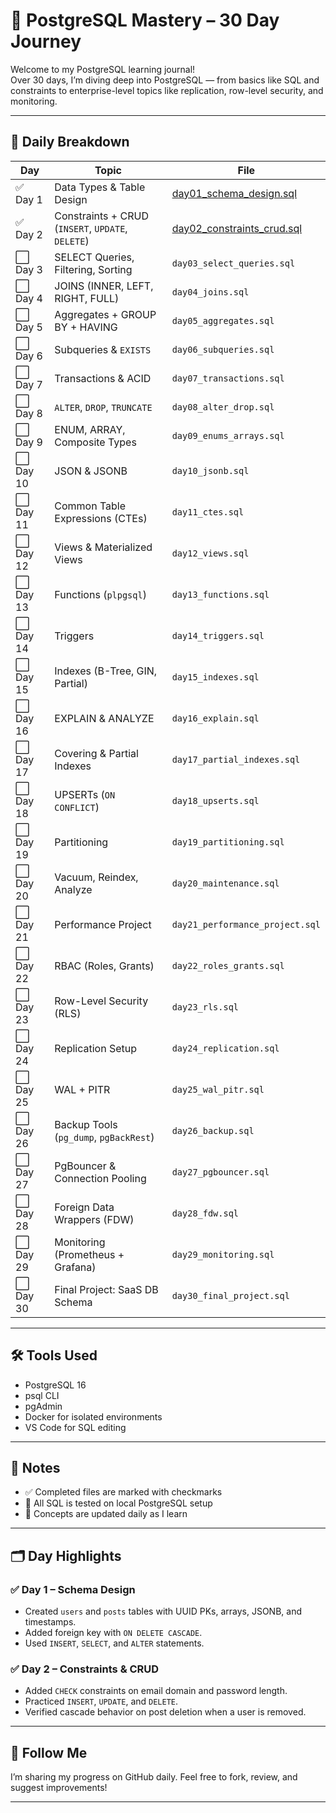 # 🚀 PostgreSQL Mastery – 30 Day Journey

Welcome to my PostgreSQL learning journal!  
Over 30 days, I’m diving deep into PostgreSQL — from basics like SQL and constraints to enterprise-level topics like replication, row-level security, and monitoring.

---

## 📅 Daily Breakdown

| Day       | Topic                                             | File                                                       |
| --------- | ------------------------------------------------- | ---------------------------------------------------------- |
| ✅ Day 1  | Data Types & Table Design                         | [day01_schema_design.sql](./day01_schema_design.sql)       |
| ✅ Day 2  | Constraints + CRUD (`INSERT`, `UPDATE`, `DELETE`) | [day02_constraints_crud.sql](./day02_constraints_crud.sql) |
| ⬜ Day 3  | SELECT Queries, Filtering, Sorting                | `day03_select_queries.sql`                                 |
| ⬜ Day 4  | JOINS (INNER, LEFT, RIGHT, FULL)                  | `day04_joins.sql`                                          |
| ⬜ Day 5  | Aggregates + GROUP BY + HAVING                    | `day05_aggregates.sql`                                     |
| ⬜ Day 6  | Subqueries & `EXISTS`                             | `day06_subqueries.sql`                                     |
| ⬜ Day 7  | Transactions & ACID                               | `day07_transactions.sql`                                   |
| ⬜ Day 8  | `ALTER`, `DROP`, `TRUNCATE`                       | `day08_alter_drop.sql`                                     |
| ⬜ Day 9  | ENUM, ARRAY, Composite Types                      | `day09_enums_arrays.sql`                                   |
| ⬜ Day 10 | JSON & JSONB                                      | `day10_jsonb.sql`                                          |
| ⬜ Day 11 | Common Table Expressions (CTEs)                   | `day11_ctes.sql`                                           |
| ⬜ Day 12 | Views & Materialized Views                        | `day12_views.sql`                                          |
| ⬜ Day 13 | Functions (`plpgsql`)                             | `day13_functions.sql`                                      |
| ⬜ Day 14 | Triggers                                          | `day14_triggers.sql`                                       |
| ⬜ Day 15 | Indexes (B-Tree, GIN, Partial)                    | `day15_indexes.sql`                                        |
| ⬜ Day 16 | EXPLAIN & ANALYZE                                 | `day16_explain.sql`                                        |
| ⬜ Day 17 | Covering & Partial Indexes                        | `day17_partial_indexes.sql`                                |
| ⬜ Day 18 | UPSERTs (`ON CONFLICT`)                           | `day18_upserts.sql`                                        |
| ⬜ Day 19 | Partitioning                                      | `day19_partitioning.sql`                                   |
| ⬜ Day 20 | Vacuum, Reindex, Analyze                          | `day20_maintenance.sql`                                    |
| ⬜ Day 21 | Performance Project                               | `day21_performance_project.sql`                            |
| ⬜ Day 22 | RBAC (Roles, Grants)                              | `day22_roles_grants.sql`                                   |
| ⬜ Day 23 | Row-Level Security (RLS)                          | `day23_rls.sql`                                            |
| ⬜ Day 24 | Replication Setup                                 | `day24_replication.sql`                                    |
| ⬜ Day 25 | WAL + PITR                                        | `day25_wal_pitr.sql`                                       |
| ⬜ Day 26 | Backup Tools (`pg_dump`, `pgBackRest`)            | `day26_backup.sql`                                         |
| ⬜ Day 27 | PgBouncer & Connection Pooling                    | `day27_pgbouncer.sql`                                      |
| ⬜ Day 28 | Foreign Data Wrappers (FDW)                       | `day28_fdw.sql`                                            |
| ⬜ Day 29 | Monitoring (Prometheus + Grafana)                 | `day29_monitoring.sql`                                     |
| ⬜ Day 30 | Final Project: SaaS DB Schema                     | `day30_final_project.sql`                                  |

---

## 🛠️ Tools Used

- PostgreSQL 16
- psql CLI
- pgAdmin
- Docker for isolated environments
- VS Code for SQL editing

---

## 🔖 Notes

- ✅ Completed files are marked with checkmarks
- 🧪 All SQL is tested on local PostgreSQL setup
- 🧠 Concepts are updated daily as I learn

---

## 🗂️ Day Highlights

### ✅ Day 1 – Schema Design

- Created `users` and `posts` tables with UUID PKs, arrays, JSONB, and timestamps.
- Added foreign key with `ON DELETE CASCADE`.
- Used `INSERT`, `SELECT`, and `ALTER` statements.

### ✅ Day 2 – Constraints & CRUD

- Added `CHECK` constraints on email domain and password length.
- Practiced `INSERT`, `UPDATE`, and `DELETE`.
- Verified cascade behavior on post deletion when a user is removed.

---

## 📌 Follow Me

I’m sharing my progress on GitHub daily. Feel free to fork, review, and suggest improvements!

---
